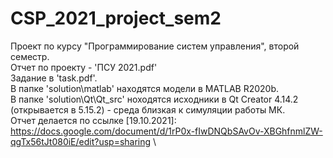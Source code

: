 # CSP_2021_project_sem2
Проект по курсу "Программирование систем управления", второй семестр. \
Отчет по проекту - 'ПСУ 2021.pdf'\
Задание в 'task.pdf'. \
В папке 'solution\matlab' находятся модели в MATLAB R2020b. \
В папке 'solution\Qt\Qt_src' ноходятся исходники в Qt Creator 4.14.2 (открывается в 5.15.2) - среда близкая к симуляции работы МК. \
Отчет делается по ссылке [19.10.2021]: https://docs.google.com/document/d/1rP0x-fIwDNQbSAvOv-XBGhfnmlZW-qgTx56tJt080iE/edit?usp=sharing \
